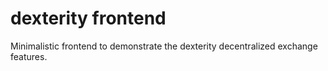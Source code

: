 # dexterity frontend

Minimalistic frontend to demonstrate the dexterity decentralized exchange
features.
